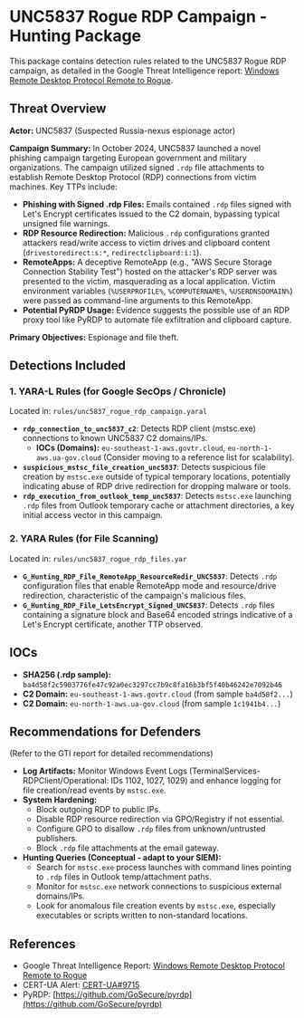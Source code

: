 # UNC5837 Rogue RDP Campaign - Hunting Package

This package contains detection rules related to the UNC5837 Rogue RDP campaign, as detailed in the Google Threat Intelligence report: [Windows Remote Desktop Protocol Remote to Rogue](https://www.virustotal.com/gui/collection/report--25-10015981).

## Threat Overview

**Actor:** UNC5837 (Suspected Russia-nexus espionage actor)

**Campaign Summary:**
In October 2024, UNC5837 launched a novel phishing campaign targeting European government and military organizations. The campaign utilized signed `.rdp` file attachments to establish Remote Desktop Protocol (RDP) connections from victim machines. Key TTPs include:

*   **Phishing with Signed .rdp Files:** Emails contained `.rdp` files signed with Let's Encrypt certificates issued to the C2 domain, bypassing typical unsigned file warnings.
*   **RDP Resource Redirection:** Malicious `.rdp` configurations granted attackers read/write access to victim drives and clipboard content (`drivestoredirect:s:*`, `redirectclipboard:i:1`).
*   **RemoteApps:** A deceptive RemoteApp (e.g., "AWS Secure Storage Connection Stability Test") hosted on the attacker's RDP server was presented to the victim, masquerading as a local application. Victim environment variables (`%USERPROFILE%`, `%COMPUTERNAME%`, `%USERDNSDOMAIN%`) were passed as command-line arguments to this RemoteApp.
*   **Potential PyRDP Usage:** Evidence suggests the possible use of an RDP proxy tool like PyRDP to automate file exfiltration and clipboard capture.

**Primary Objectives:** Espionage and file theft.

## Detections Included

### 1. YARA-L Rules (for Google SecOps / Chronicle)

Located in: `rules/unc5837_rogue_rdp_campaign.yaral`

*   **`rdp_connection_to_unc5837_c2`**: Detects RDP client (mstsc.exe) connections to known UNC5837 C2 domains/IPs.
    *   **IOCs (Domains):** `eu-southeast-1-aws.govtr.cloud`, `eu-north-1-aws.ua-gov.cloud` (Consider moving to a reference list for scalability).
*   **`suspicious_mstsc_file_creation_unc5837`**: Detects suspicious file creation by `mstsc.exe` outside of typical temporary locations, potentially indicating abuse of RDP drive redirection for dropping malware or tools.
*   **`rdp_execution_from_outlook_temp_unc5837`**: Detects `mstsc.exe` launching `.rdp` files from Outlook temporary cache or attachment directories, a key initial access vector in this campaign.

### 2. YARA Rules (for File Scanning)

Located in: `rules/unc5837_rogue_rdp_files.yar`

*   **`G_Hunting_RDP_File_RemoteApp_ResourceRedir_UNC5837`**: Detects `.rdp` configuration files that enable RemoteApp mode and resource/drive redirection, characteristic of the campaign's malicious files.
*   **`G_Hunting_RDP_File_LetsEncrypt_Signed_UNC5837`**: Detects `.rdp` files containing a signature block and Base64 encoded strings indicative of a Let's Encrypt certificate, another TTP observed.

## IOCs

*   **SHA256 (.rdp sample):** `ba4d58f2c5903776fe47c92a0ec3297cc7b9c8fa16b3bf5f40b46242e7092b46`
*   **C2 Domain:** `eu-southeast-1-aws.govtr.cloud` (from sample `ba4d58f2...`)
*   **C2 Domain:** `eu-north-1-aws.ua-gov.cloud` (from sample `1c1941b4...`)

## Recommendations for Defenders

(Refer to the GTI report for detailed recommendations)

*   **Log Artifacts:** Monitor Windows Event Logs (TerminalServices-RDPClient/Operational: IDs 1102, 1027, 1029) and enhance logging for file creation/read events by `mstsc.exe`.
*   **System Hardening:**
    *   Block outgoing RDP to public IPs.
    *   Disable RDP resource redirection via GPO/Registry if not essential.
    *   Configure GPO to disallow `.rdp` files from unknown/untrusted publishers.
    *   Block `.rdp` file attachments at the email gateway.
*   **Hunting Queries (Conceptual - adapt to your SIEM):**
    *   Search for `mstsc.exe` process launches with command lines pointing to `.rdp` files in Outlook temp/attachment paths.
    *   Monitor for `mstsc.exe` network connections to suspicious external domains/IPs.
    *   Look for anomalous file creation events by `mstsc.exe`, especially executables or scripts written to non-standard locations.

## References

*   Google Threat Intelligence Report: [Windows Remote Desktop Protocol Remote to Rogue](https://www.virustotal.com/gui/collection/report--25-10015981)
*   CERT-UA Alert: [CERT-UA#9715](https://cert.gov.ua/article/6281076)
*   PyRDP: [https://github.com/GoSecure/pyrdp](https://github.com/GoSecure/pyrdp)
